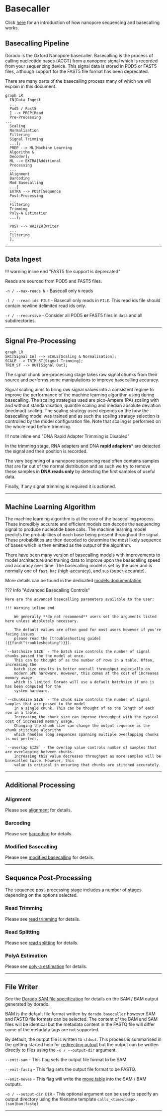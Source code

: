 # Basecaller

Click [here](https://nanoporetech.com/platform/technology/basecalling) for an introduction of how
nanopore sequencing and basecalling works.

## Basecalling Pipeline

Dorado is the Oxford Nanopore basecaller. Basecalling is the process of calling nucleotide bases (ACGT) from
a nanopore signal which is recorded from your sequencing device. This signal data is stored
in POD5 or FAST5 files, although support for the FAST5 file format has been deprecated.

There are many parts of the basecalling process many of which we will explain in this document.

``` mermaid
graph LR
  IN[Data Ingest
  ...
  Pod5 / Fast5
  ] --> PREP[Read
  Pre-Processing
...
  Scaling
  Normalisation
  Filtering
  Signal Trimming
  ...];
  PREP --> ML[Machine Learning
  Algorithm &
  Decoder];
  ML --> EXTRA[Additional
  Processing
  ...
  Alignment
  Barcoding
  Mod Basecalling
  ...]
  EXTRA --> POST[Sequence
  Post-Processing
  ...
  Filtering
  Trimming
  Poly-A Estimation
  ...];

  POST --> WRITER[Writer
  ...
  Filtering
  ];
```

---

## Data Ingest

!!! warning inline end "FAST5 file support is deprecated"

Reads are sourced from POD5 and FAST5 files.

`-n / --max-reads N` - Basecall only `N` reads

`-l / --read-ids FILE` - Basecall only reads in `FILE`. This read ids file should contain newline delimited read ids only.

`-r / --recursive` - Consider all POD5 **or** FAST5 files in `data` and all subdirectories.

---

## Signal Pre-Processing

```mermaid
graph LR
SRC[Signal In] --> SCALE[Scaling & Normalisation];
SCALE --> TRIM_ST[Signal Trimming];
TRIM_ST --> OUT[Signal Out];
```

The signal chunk pre-processing stage takes raw signal chunks from their source and performs some
manipulations to improve basecalling accuracy.

Signal scaling aims to bring raw signal values into a consistent regime to improve the
performance of the machine learning algorithm using during basecalling.
The scaling strategies used are pico-Ampere (PA) scaling with and
without standardisation, quantile scaling and median absolute deviation (medmad) scaling.
The scaling strategy used depends on the how the basecalling model was trained and as such
the scaling strategy selection is controlled by the model configuration file. Note that scaling is
performed on the whole read before trimming.

!!! note inline end "DNA Rapid Adapter Trimming is Disabled"

In the trimming stage, RNA adapters and DNA **rapid adapters*** are detected the signal
and their position is recorded.

The very beginning of a nanopore sequencing read often contains samples that are far out of
the normal distribution and as such we try to remove these samples in **DNA reads only**
by detecting the first samples of useful data.

Finally, if any signal trimming is required it is actioned.

---

## Machine Learning Algorithm

The machine learning algorithm is at the core of the basecalling process. These incredibly accurate
and efficient models can decode the sequencing signal to produce nucleotide base calls.
The machine learning model predicts the probabilities of each base being present throughout the
signal. These probabilities are then decoded to determine the most likely sequence of bases which
is then emitted as the output of the algorithm.

There have been many version of basecalling models with improvements to model architecture and
training data to improve upon the basecalling speed and accuracy over time. The basecalling model
is set by the user and is normally one of `fast`, `hac` (high-accuracy), and `sup` (super-accurate).

More details can be found in the dedicated [models documentation]({{find("models")}}).

??? Info "Advanced Basecalling Controls"

    Here are the advanced basecalling parameters available to the user:

    !!! Warning inline end

        We generally **do not recommend** users set the arguments listed here unless absolutely necessary.

        The default values are often good for most users however if you're facing issues
        please read the [troubleshooting guide]({{find("troubleshooting")}}).

    `--batchsize SIZE` - The batch size controls the number of signal chunks passed the the model at once.
        This can be thought of as the number of rows in a table. Often, increasing the
        batch size results in better overall throughput especially on
        modern GPU hardware. However, this comes at the cost of increases memory usage
        which is limited. Dorado will use a default batchsize if one is has been computed for the
        system hardware.

    `--chunksize SIZE` - The chunk size controls the number of signal samples that are passed to the model
        in a single chunk. This can be thought of as the length of each row in a table.
        Increasing the chunk size can improve throughput with the typical cost of increased memory usage.
        Changing the chunk size can change the output sequence as the chunk stitching algorithm
        which handles long sequences spanning multiple overlapping chunks is not perfect.

    `--overlap SIZE` - The overlap value controls number of samples that are overlapping between chunks.
        Increasing this value decreases throughput as more samples will be basecalled twice. However, this
        value is critical in ensuring that chunks are stitched accurately.

---

## Additional Processing

### Alignment

Please see [alignment]({{find("alignment")}}) for details.

### Barcoding

Please see [barcoding]({{find("barcoding")}}) for details.

### Modified Basecalling

Please see [modified basecalling]({{find("mods")}}) for details.

---

## Sequence Post-Processing

The sequence post-processing stage includes a number of stages depending on the options selected.

### Read Trimming

Please see [read trimming]({{find("read_trimming")}}) for details.

### Read Splitting

Please see [read splitting]({{find("read_splitting")}}) for details.

### PolyA Estimation

Please see [poly-a estimation]({{find("polya_estimation")}}) for details.

---

## File Writer

See the [Dorado SAM file specification]({{find("sam_spec")}}) for details on the SAM / BAM output
generated by dorado.

BAM is the default file format written by `dorado basecaller` however SAM and FASTQ file formats
can be selected. The content of the BAM and SAM files will be identical but the metadata
content in the FASTQ file will differ some of the metadata tags are not supported.

By default, the output file is written to `stdout`. This process is summarised in the
getting started help for [redirecting output]({{find("index")}}#redirecting-output) but
the output can be written directly to files using the `-o / --output-dir` argument.

`--emit-sam` - This flag sets the output file format to be SAM.

`--emit-fastq` - This flag sets the output file format to be FASTQ.

`--emit-moves` - This flag will write the [move table]({{find("move_table")}}) into the SAM / BAM outputs.

`-o / --output-dir DIR` - This optional argument can be used to specify an output directory using
    the filename template `calls_<timestamp>.(sam|bam|fastq)`

---
